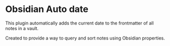# Obsidian Auto date

This plugin automatically adds the current date to the frontmatter of all notes in a vault.

Created to provide a way to query and sort notes using Obsidian properties.